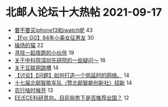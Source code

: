 # 北邮人论坛十大热帖 2021-09-17

- [要不要买iphone13和iwatch呢](https://bbs.byr.cn/article/Talking/6300301) 43
- [【For GG】94年小美女征男友](https://bbs.byr.cn/article/Friends/2004945) 30
- [操场的猫](https://bbs.byr.cn/article/Picture/3299183) 22
- [寻找一起夜跑的小伙伴](https://bbs.byr.cn/article/Athletics/19161) 19
- [关于中科院深圳先研院的一些疑问～](https://bbs.byr.cn/article/AimGraduate/1210911) 16
- [关于互联网跳槽](https://bbs.byr.cn/article/WorkLife/1173416) 14
- [【讨论】【问题】如何打造一个低延时的网络。](https://bbs.byr.cn/article/Python/25762) 14
- [十七届北邮智能车队（暨北邮智能创新社）招新](https://bbs.byr.cn/article/Smartcar/409) 14
- [农行啥时候开](https://bbs.byr.cn/article/Job/2141490) 13
- [EE/ECE科研意向，目前局势下是否推荐出国？](https://bbs.byr.cn/article/GoAbroad/379939) 12


